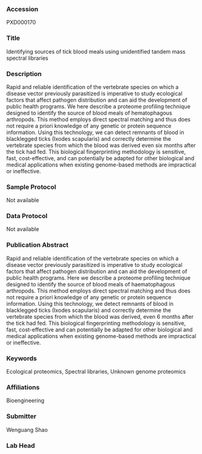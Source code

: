 ### Accession
PXD000170

### Title
Identifying sources of tick blood meals using unidentified tandem mass spectral libraries

### Description
Rapid and reliable identification of the vertebrate species on which a disease vector previously parasitized is imperative to study ecological factors that affect pathogen distribution and can aid the development of public health programs. We here describe a proteome profiling technique designed to identify the source of blood meals of hematophagous arthropods. This method employs direct spectral matching and thus does not require a priori knowledge of any genetic or protein sequence information. Using this technology, we can detect remnants of blood in blacklegged ticks (Ixodes scapularis) and correctly determine the vertebrate species from which the blood was derived even six months after the tick had fed. This biological fingerprinting methodology is sensitive, fast, cost-effective, and can potentially be adapted for other biological and medical applications when existing genome-based methods are impractical or ineffective.

### Sample Protocol
Not available

### Data Protocol
Not available

### Publication Abstract
Rapid and reliable identification of the vertebrate species on which a disease vector previously parasitized is imperative to study ecological factors that affect pathogen distribution and can aid the development of public health programs. Here we describe a proteome profiling technique designed to identify the source of blood meals of haematophagous arthropods. This method employs direct spectral matching and thus does not require a priori knowledge of any genetic or protein sequence information. Using this technology, we detect remnants of blood in blacklegged ticks (Ixodes scapularis) and correctly determine the vertebrate species from which the blood was derived, even 6 months after the tick had fed. This biological fingerprinting methodology is sensitive, fast, cost-effective and can potentially be adapted for other biological and medical applications when existing genome-based methods are impractical or ineffective.

### Keywords
Ecological proteomics, Spectral libraries, Unknown genome proteomics

### Affiliations
Bioengineering

### Submitter
Wenguang Shao

### Lab Head


